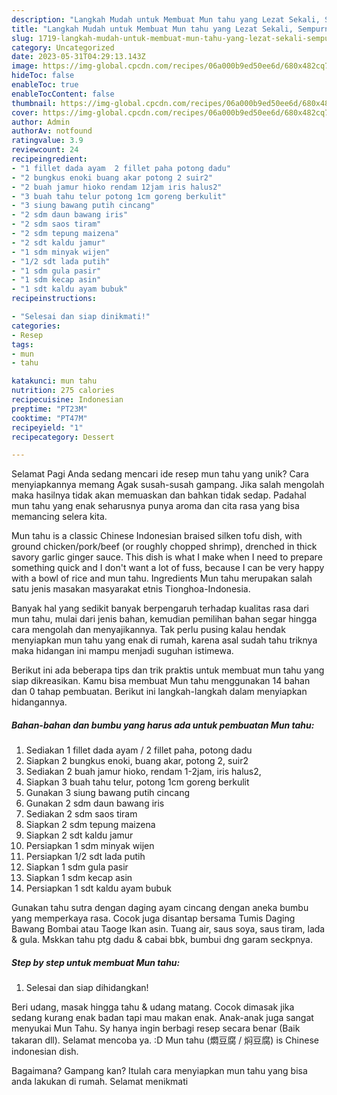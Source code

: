 ```yaml
---
description: "Langkah Mudah untuk Membuat Mun tahu yang Lezat Sekali, Sempurna"
title: "Langkah Mudah untuk Membuat Mun tahu yang Lezat Sekali, Sempurna"
slug: 1719-langkah-mudah-untuk-membuat-mun-tahu-yang-lezat-sekali-sempurna
category: Uncategorized
date: 2023-05-31T04:29:13.143Z
image: https://img-global.cpcdn.com/recipes/06a000b9ed50ee6d/680x482cq70/mun-tahu-foto-resep-utama.jpg
hideToc: false
enableToc: true
enableTocContent: false
thumbnail: https://img-global.cpcdn.com/recipes/06a000b9ed50ee6d/680x482cq70/mun-tahu-foto-resep-utama.jpg
cover: https://img-global.cpcdn.com/recipes/06a000b9ed50ee6d/680x482cq70/mun-tahu-foto-resep-utama.jpg
author: Admin
authorAv: notfound
ratingvalue: 3.9
reviewcount: 24
recipeingredient:
- "1 fillet dada ayam  2 fillet paha potong dadu"
- "2 bungkus enoki buang akar potong 2 suir2"
- "2 buah jamur hioko rendam 12jam iris halus2"
- "3 buah tahu telur potong 1cm goreng berkulit"
- "3 siung bawang putih cincang"
- "2 sdm daun bawang iris"
- "2 sdm saos tiram"
- "2 sdm tepung maizena"
- "2 sdt kaldu jamur"
- "1 sdm minyak wijen"
- "1/2 sdt lada putih"
- "1 sdm gula pasir"
- "1 sdm kecap asin"
- "1 sdt kaldu ayam bubuk"
recipeinstructions:

- "Selesai dan siap dinikmati!"
categories:
- Resep
tags:
- mun
- tahu

katakunci: mun tahu 
nutrition: 275 calories
recipecuisine: Indonesian
preptime: "PT23M"
cooktime: "PT47M"
recipeyield: "1"
recipecategory: Dessert

---
```



Selamat Pagi Anda sedang mencari ide resep mun tahu yang unik? Cara menyiapkannya memang Agak susah-susah gampang. Jika salah mengolah maka hasilnya tidak akan memuaskan dan bahkan tidak sedap. Padahal mun tahu yang enak seharusnya punya aroma dan cita rasa yang bisa memancing selera kita.


Mun tahu is a classic Chinese Indonesian braised silken tofu dish, with ground chicken/pork/beef (or roughly chopped shrimp), drenched in thick savory garlic ginger sauce. This dish is what I make when I need to prepare something quick and I don&#39;t want a lot of fuss, because I can be very happy with a bowl of rice and mun tahu. Ingredients Mun tahu merupakan salah satu jenis masakan masyarakat etnis Tionghoa-Indonesia.

Banyak hal yang sedikit banyak berpengaruh terhadap kualitas rasa dari mun tahu, mulai dari jenis bahan, kemudian pemilihan bahan segar hingga cara mengolah dan menyajikannya. Tak perlu pusing kalau hendak menyiapkan mun tahu yang enak di rumah, karena asal sudah tahu triknya maka hidangan ini mampu menjadi suguhan istimewa.


Berikut ini ada beberapa tips dan trik praktis untuk membuat mun tahu yang siap dikreasikan. Kamu bisa membuat Mun tahu menggunakan 14 bahan dan 0 tahap pembuatan. Berikut ini langkah-langkah dalam menyiapkan hidangannya.

<!--inarticleads1-->

##### Bahan-bahan dan bumbu yang harus ada untuk pembuatan Mun tahu:

1. Sediakan 1 fillet dada ayam / 2 fillet paha, potong dadu
1. Siapkan 2 bungkus enoki, buang akar, potong 2, suir2
1. Sediakan 2 buah jamur hioko, rendam 1-2jam, iris halus2,
1. Siapkan 3 buah tahu telur, potong 1cm goreng berkulit
1. Gunakan 3 siung bawang putih cincang
1. Gunakan 2 sdm daun bawang iris
1. Sediakan 2 sdm saos tiram
1. Siapkan 2 sdm tepung maizena
1. Siapkan 2 sdt kaldu jamur
1. Persiapkan 1 sdm minyak wijen
1. Persiapkan 1/2 sdt lada putih
1. Siapkan 1 sdm gula pasir
1. Siapkan 1 sdm kecap asin
1. Persiapkan 1 sdt kaldu ayam bubuk


Gunakan tahu sutra dengan daging ayam cincang dengan aneka bumbu yang memperkaya rasa. Cocok juga disantap bersama Tumis Daging Bawang Bombai atau Taoge Ikan asin. Tuang air, saus soya, saus tiram, lada &amp; gula. Mskkan tahu ptg dadu &amp; cabai bbk, bumbui dng garam seckpnya. 

<!--inarticleads2-->

##### Step by step untuk membuat Mun tahu:


1. Selesai dan siap dihidangkan!

Beri udang, masak hingga tahu &amp; udang matang. Cocok dimasak jika sedang kurang enak badan tapi mau makan enak. Anak-anak juga sangat menyukai Mun Tahu. Sy hanya ingin berbagi resep secara benar (Baik takaran dll). Selamat mencoba ya. :D Mun tahu (燜豆腐 / 焖豆腐) is Chinese indonesian dish. 

Bagaimana? Gampang kan? Itulah cara menyiapkan mun tahu yang bisa anda lakukan di rumah. Selamat menikmati

